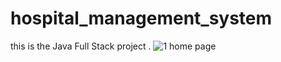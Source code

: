 # hospital_management_system
this is the Java Full Stack project .
![1 home page](https://github.com/balamurugan180502/hospital_management_system/assets/132647283/6770c27c-640a-49d2-8add-fe0acc1c813c)
